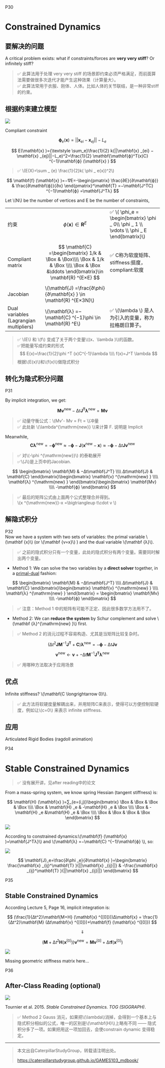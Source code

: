 P30   
# Constrained Dynamics   

## 要解决的问题

A critical problem exists: what if constraints/forces are **very very stiff**? Or infinitely stiff?    

> &#x2705; 此算法用于处理 very very stiff 的场景即约束必须严格满足，而前面算法需要做很多次迭代才能产生这种效果（计算量大）。   
> &#x2705; 此算法常用于衣服、刚体、人体。比如人体的关节联结，是一种非常stiff的约束。  

## 根据约束建立模型  

![](./assets/06-17.png)    

Compliant constraint    

$$
\mathbf{ϕ} _e(\mathbf{x} )=||\mathbf{x} _{ei}− \mathbf{x} _{ej}||−L_e
$$

$$
E(\mathbf{x} )={\textstyle \sum_e}\frac{1}{2} k(||\mathbf{x} _{ei} −\mathbf{x} _{ej}||−L_e)^2=\frac{1}{2} \mathbf{\mathbf{ϕ}^T(x)C} ^{−1}\mathbf{ϕ} (\mathbf{x} )
$$

> &#x2705; \\(E(X)=\sum _ {e} \frac{1}{2}k( \phi _ e(x))^2\\)  

$$
\mathbf{f} (\mathbf{x} )=−∇E=-\begin{pmatrix}
 \frac{∂E}{∂\mathbf{ϕ}}  & \frac{∂\mathbf{ϕ}}{∂x}
\end{pmatrix}^\mathbf{T} =−\mathbf{J^TC} ^{−1}\mathbf{ϕ} =\mathbf{J^Tλ} 
$$



Let \\(N\\) be the number of vertices and E be the number of constraints,    

||||
|---|---|---|
|约束|$$ \phi (\mathbf{x} )\in \mathbf{R} ^E $$ |&#x2705; \\( \phi_e = \begin{bmatrix} \phi _ 0\\\\ \phi _ 1 \\\\ \vdots  \\\\ \phi _ E  \end{bmatrix}\\)    |
|Compliant matrix|$$ \mathbf{C} =\begin{bmatrix} 1/k & \Box  & \Box\\\\ \Box & 1/k & \Box \\\\ \Box  & \Box &\ddots \end{bmatrix}\in \mathbf{R} ^{E×E} $$|&#x2705; C称为软度矩阵、 stiffness:挺度，compliant:软度|
| Jacobian  |\\(\mathbf{J} =\frac{∂\phi}{∂\mathbf{x} } \in \mathbf{R} ^{E×3N}\\) |  
| Dual variables (Lagrangian multipliers)  | \\(\mathbf{λ} =−\mathbf{C} ^{−1}\phi \in \mathbf{R} ^E\\)|&#x2705; \\(\lambda \\) 是人为引入的变量，称为拉格朗日算子。   |

> &#x2705; \\(E\\) 和 \\(f\\) 变成了关于两个变量\\((x、\lambda )\\)的函数。   
> &#x2705;把能量写成约束的形式    
$$
E(x)=\frac{1}{2}\phi ^T (x)C^{-1}\lambda 
\\\\
f(x)=J^T \lambda  
$$
根据\\(E(x)\\)和\\(f(x)\\)做隐式积分    


## 转化为隐式积分问题

P31  

By implicit integration, we get:   

$$
\mathbf{Mv} ^{\mathrm{new} }−∆t\mathbf{J^Tλ} ^{\mathrm{new} }=\mathbf{Mv} 
$$

> &#x2705; 动量守衡公式：\\(Mv'- Mv = Ft = \\)冲量   
> &#x2705; 此处新 \\(\lambda^{\mathrm{new}} \\)来计算 F. 说明是 Implicit    

Meanwhile,
$$
\mathbf{Cλ} ^{\mathrm{new} }=−\mathbf{ϕ} ^{\mathrm{new} }≈−\mathbf{ϕ} −\mathbf{J} (\mathbf{x} ^{\mathrm{new} }−\mathbf{x} )≈−\mathbf{ϕ} −∆t\mathbf{Jv} ^{\mathrm{new} }
$$

> &#x2705; 对\\(-\phi ^{\mathrm{new}}\\) 的泰勒展开    
> &#x2705;\\(J\\)是上页中的Jacobian.   

$$
\begin{bmatrix}
 \mathbf{M}  & −∆t\mathbf{J^T} \\\\
 ∆t\mathbf{J}  & \mathbf{C} 
\end{bmatrix}\begin{bmatrix}
\mathbf{v} ^{\mathrm{new} } \\\\
\mathbf{λ} ^{\mathrm{new} }
\end{bmatrix}\begin{bmatrix}
\mathbf{Mv}  \\\\
-\mathbf{ϕ} 
\end{bmatrix}
$$

> &#x2705; 最后的矩阵公式由上面两个公式整理合并得到。   
\\(x ^{\mathrm{new}}-x =\bigtriangleup t\cdot v \\)    


## 解隐式积分

P32    
Now we have a system with two sets of variables: the primal variable \\(\mathbf {x}\\) (or \\(\mathbf {v=x}\\) ̇) and the dual variable \\(\mathbf {λ}\\).   

> &#x2705; 之前的隐式积分只有一个变量，此处的隐式积分有两个变量。需要同时解出两个变量。  

 - Method 1: We can solve the two variables by a **direct solver** together, in a <u>primal-dual</u> fashion:   

$$
\begin{bmatrix}
\mathbf{M}  & −∆t\mathbf{J^T} \\\\
∆t\mathbf{J}  & \mathbf{C} 
\end{bmatrix}\begin{bmatrix}
\mathbf{v} ^{\mathrm{new} } \\\\
\mathbf{λ} ^{\mathrm{new} }
\end{bmatrix} = \begin{bmatrix}
\mathbf{Mv}  \\\\
-\mathbf{ϕ} 
\end{bmatrix}
$$ 

> &#x2705; 注意：Method 1 中的矩阵有可能不正定、因此很多数学方法用不了。 

 - Method 2: We can **reduce the system** by Schur complement and solve \\(\mathbf {λ}^{\mathrm{new} }\\) first.  

> &#x2705; Method 2 的消元过程不容易构造、尤其是当矩阵比较复杂时。   

$$
(∆t^2\mathbf{JM} ^{−1}\mathbf{J} ^\mathbf{T} +\mathbf{C} )\mathbf{λ} ^{\mathrm{new} } =−\mathbf{ϕ} −∆t\mathbf{Jv} 
$$

$$
\mathbf{v} ^{\mathrm{new}}\longleftarrow \mathbf{v} +−∆t\mathbf{M} ^{−1}\mathbf{J^Tλ} ^{\mathrm{new}}
$$

> &#x2705; 用哪种方法取决于应用场景    

## 优点

Infinite stiffness? \\(\mathbf{C \longrightarrow 0}\\).    

> &#x2705; 此方法将软硬度量解耦出来，并用矩阵C来表示，使得可以方便控制软硬度，例如让\\(c=0\\) 来表示 infinite stiffness.   

## 应用
   
 Articulated Rigid Bodies (ragdoll animation)    



P34  
# Stable Constrained Dynamics    

> &#x2705; 没有展开讲，见after reading中的论文  

From a mass-spring system, we know spring Hessian (tangent stiffness) is:    

$$
\mathbf{H} (\mathbf{x} )=∑_{e=(i,j)}\begin{bmatrix}
 \Box  & \Box  & \Box  & \Box  \\\\
 \Box  & \mathbf{H} _e & -\mathbf{H} _e & \Box   \\\\
  \Box & -\mathbf{H} _e &\mathbf{H} _e  & \Box   \\\\
  \Box &  \Box & \Box  & \Box  
\end{bmatrix}
$$

![](./assets/06-18.png)    

According to constrained dynamics:\\(\mathbf{f} (\mathbf{x} )=\mathbf{J^Tλ}\\)  and \\(\mathbf{λ} =−\mathbf{C} ^{−1}\\mathbf{ϕ} \\), so: 

![](./assets/06-19.png)   

$$
\mathbf{J}_e=\frac{∂\phi _e}{∂\mathbf{x} }=\begin{bmatrix}
\frac{\mathbf{x} _{ij}^\mathbf{T} }{||\mathbf{x} _{ij}||}   & -\frac{\mathbf{x} _{ij}^\mathbf{T} }{||\mathbf{x} _{ij}||}
\end{bmatrix}
$$


P35   
## Stable Constrained Dynamics

According Lecture 5, Page 16, implicit integration is:    

$$
(\frac{1}{∆t^2}\mathbf{M+H} (\mathbf{x} ^{[0]}))∆\mathbf{x} = \frac{1}{∆t^2}\mathbf{M} (∆t\mathbf{v} ^{[0]})+\mathbf{f} (\mathbf{x} ^{[0]})
$$

$$
\Downarrow 
$$

$$
(\mathbf{M} +∆t^2\mathbf{H} (\mathbf{x} ^{[0]}))\mathbf{v} ^{\mathrm{new} }= \mathbf{Mv} ^{[0]}+∆t\mathbf{f} (\mathbf{x} ^{[0]})
$$


![](./assets/06-20.png)    

Missing geometric stiffness matrix here…




P36  
## After-Class Reading (optional)   

![](./assets/06-21.png)    

Tournier et al. 2015. *Stable Constrained Dynamics. TOG (SIGGRAPH)*.    


> &#x2705; Method 2 Gauss 消元，如果把\\(\lambda\\)消掉，会得到一个基本上与隐式积分相似的公式，唯一的区别是\\(\mathbf{H}\\)上略有不同 —— 隐式积分多了一项。如果把用这一项加回去，会使constrain dynamic 变得稳定。   


---------------------------------------
> 本文出自CaterpillarStudyGroup，转载请注明出处。
>
> https://caterpillarstudygroup.github.io/GAMES103_mdbook/
